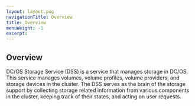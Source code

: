 ```yaml
---
layout: layout.pug
navigationTitle: Overview 
title: Overview
menuWeight: -1
excerpt:
---
```


## Overview

DC/OS Storage Service (DSS) is a service that manages storage in DC/OS. This service manages volumes, volume profiles, volume providers, and storage devices in the cluster. The DSS serves as the brain of the storage support by collecting storage related information from various components in the cluster, keeping track of their states, and acting on user requests.
